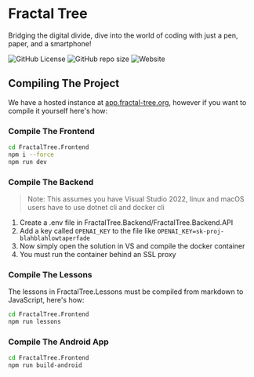 # Fractal Tree
Bridging the digital divide, dive into the world of coding with just a pen, paper, and a smartphone! 

![GitHub License](https://img.shields.io/github/license/TeamFractalTree/FractalTree)
![GitHub repo size](https://img.shields.io/github/repo-size/TeamFractalTree/FractalTree)
![Website](https://img.shields.io/website?url=https%3A%2F%2Fapp.fractal-tree.org)


## Compiling The Project

We have a hosted instance at [app.fractal-tree.org](https://app.fractal-tree.org), however if you want to compile it yourself here's how:

### Compile The Frontend
```bash
cd FractalTree.Frontend
npm i --force
npm run dev
```

### Compile The Backend

> Note: This assumes you have Visual Studio 2022, linux and macOS users have to use dotnet cli and docker cli

1. Create a .env file in FractalTree.Backend/FractalTree.Backend.API
2. Add a key called `OPENAI_KEY` to the file like `OPENAI_KEY=sk-proj-blahblahlowtaperfade`
3. Now simply open the solution in VS and compile the docker container
4. You must run the container behind an SSL proxy

### Compile The Lessons

The lessons in FractalTree.Lessons must be compiled from markdown to JavaScript, here's how:

```bash
cd FractalTree.Frontend
npm run lessons
```

### Compile The Android App

```bash
cd FractalTree.Frontend
npm run build-android
```

